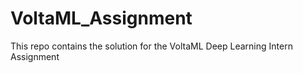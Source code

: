 # VoltaML_Assignment
This repo contains the solution for the VoltaML Deep Learning Intern Assignment
